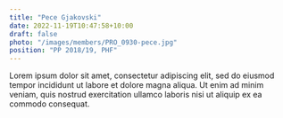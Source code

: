 ```yaml
---
title: "Pece Gjakovski"
date: 2022-11-19T10:47:58+10:00
draft: false
photo: "/images/members/PRO_0930-pece.jpg"
position: "PP 2018/19, PHF"
---
```


Lorem ipsum dolor sit amet, consectetur adipiscing elit, sed do eiusmod tempor incididunt ut labore et dolore magna aliqua. Ut enim ad minim veniam, quis nostrud exercitation ullamco laboris nisi ut aliquip ex ea commodo consequat.